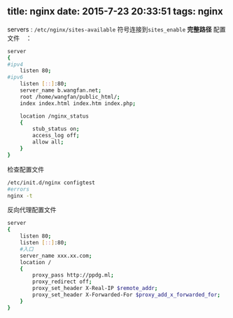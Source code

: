 title: nginx
date: 2015-7-23 20:33:51
tags: nginx
---
servers : `/etc/nginx/sites-available`
符号连接到`sites_enable`
**完整路径**
配置文件　：　

<!--more-->

```bash
server
{
#ipv4
	listen 80;
#ipv6
	listen [::]:80;
	server_name b.wangfan.net;
	root /home/wangfan/public_html/;
	index index.html index.htm index.php;

	location /nginx_status
	{
		stub_status on;
		access_log off;
		allow all;
	}
}
```

检查配置文件
```bash
/etc/init.d/nginx configtest
#errors
nginx -t
```

反向代理配置文件

```bash
server
{
	listen 80;
	listen [::]:80;
    #入口
	server_name xxx.xx.com;
	location /
	{
		proxy_pass http://ppdg.ml;
		proxy_redirect off;
		proxy_set_header X-Real-IP $remote_addr;
		proxy_set_header X-Forwarded-For $proxy_add_x_forwarded_for;
	}
}
```